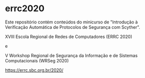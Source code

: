 # errc2020

Este repositório contém conteúdos do minicurso de "Introdução à Verificação Automática de Protocolos de Segurança com Scyther".

XVIII Escola Regional de Redes de Computadores (ERRC 2020)

e

V Workshop Regional de Segurança da Informação e de Sistemas Computacionais (WRSeg 2020)

https://errc.sbc.org.br/2020/


